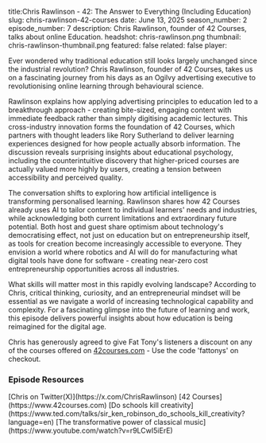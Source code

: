title:Chris Rawlinson - 42: The Answer to Everything (Including Education)
slug: chris-rawlinson-42-courses
date: June 13, 2025
season_number: 2
episode_number: 7
description: Chris Rawlinson, founder of 42 Courses, talks about online Education.
headshot: chris-rawlinson.png
thumbnail: chris-rawlinson-thumbnail.png
featured: false
related: false
player:<div id='buzzsprout-small-player-artist-chris-rawlinson'></div><script type='text/javascript' charset='utf-8' src='https://www.buzzsprout.com/2229227.js?artist=Chris+Rawlinson&container_id=buzzsprout-small-player-artist-chris-rawlinson&player=small'></script>

Ever wondered why traditional education still looks largely unchanged since the industrial revolution? Chris Rawlinson, founder of 42 Courses, takes us on a fascinating journey from his days as an Ogilvy advertising executive to revolutionising online learning through behavioural science.

Rawlinson explains how applying advertising principles to education led to a breakthrough approach - creating bite-sized, engaging content with immediate feedback rather than simply digitising academic lectures. This cross-industry innovation forms the foundation of 42 Courses, which partners with thought leaders like Rory Sutherland to deliver learning experiences designed for how people actually absorb information. The discussion reveals surprising insights about educational psychology, including the counterintuitive discovery that higher-priced courses are actually valued more highly by users, creating a tension between accessibility and perceived quality.

The conversation shifts to exploring how artificial intelligence is transforming personalised learning. Rawlinson shares how 42 Courses already uses AI to tailor content to individual learners' needs and industries, while acknowledging both current limitations and extraordinary future potential. Both host and guest share optimism about technology's democratising effect, not just on education but on entrepreneurship itself, as tools for creation become increasingly accessible to everyone. They envision a world where robotics and AI will do for manufacturing what digital tools have done for software - creating near-zero cost entrepreneurship opportunities across all industries.

What skills will matter most in this rapidly evolving landscape? According to Chris, critical thinking, curiosity, and an entrepreneurial mindset will be essential as we navigate a world of increasing technological capability and complexity. For a fascinating glimpse into the future of learning and work, this episode delivers powerful insights about how education is being reimagined for the digital age.

Chris has generously agreed to give Fat Tony's listeners a discount on any of the courses offered on [42courses.com](https://www.42courses.com) - Use the code 'fattonys' on checkout.
  
<h3 class="tilt-neon white mt-5 mb-3">Episode Resources</h3>
[Chris on Twitter(X)](https://x.com/ChrisRawlinson)  
[42 Courses](https://www.42courses.com)  
[Do schools kill creativity](https://www.ted.com/talks/sir_ken_robinson_do_schools_kill_creativity?language=en)  
[The transformative power of classical music](https://www.youtube.com/watch?v=r9LCwI5iErE)  
